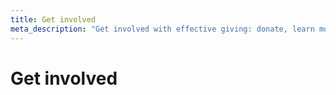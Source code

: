 ```yaml
---
title: Get involved
meta_description: "Get involved with effective giving: donate, learn more or help spread the message"
---
```


# Get involved

<!-- TODO: pending GET INVOLVED en -->
